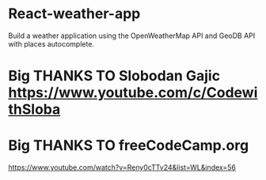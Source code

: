 # React-weather-app
 Build a weather application using the OpenWeatherMap API and GeoDB API with places autocomplete.
# Big THANKS TO Slobodan Gajic https://www.youtube.com/c/CodewithSloba
# Big THANKS TO freeCodeCamp.org

https://www.youtube.com/watch?v=Reny0cTTv24&list=WL&index=56
